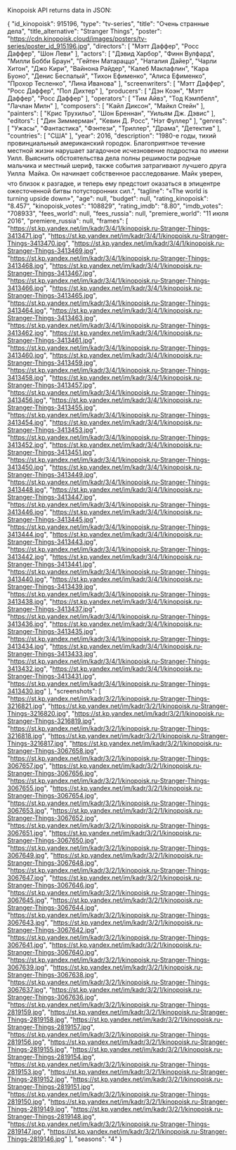 Kinopoisk API returns data in JSON:

{
"id_kinopoisk": 915196,
"type": "tv-series",
"title": "Очень странные дела",
"title_alternative": "Stranger Things",
"poster": "https://cdn.kinopoisk.cloud/images/posters/tv-series/poster_id_915196.jpg",
"directors": [
	"Мэтт Даффер",
	"Росс Даффер",
	"Шон Леви"
],
"actors": [
	"Дэвид Харбор",
	"Финн Вулфард",
	"Милли Бобби Браун",
	"Гейтен Матараццо",
	"Наталия Дайер",
	"Чарли Хитон",
	"Джо Кири",
	"Вайнона Райдер",
	"Калеб Маклафлин",
	"Кара Буоно",
	"Денис Беспалый",
	"Тихон Ефименко",
	"Алиса Ефименко",
	"Прохор Тесленко",
	"Лина Иванова"
],
"screenwriters": [
	"Мэтт Даффер",
	"Росс Даффер",
	"Пол Дихтер"
],
"producers": [
	"Дэн Коэн",
	"Мэтт Даффер",
	"Росс Даффер"
],
"operators": [
	"Тим Айвз",
	"Тод Кэмпбелл",
	"Лачлан Милн"
],
"composers": [
	"Кайл Диксон",
	"Майкл Стейн"
],
"painters": [
	"Крис Трухильо",
	"Шон Бреннан",
	"Уильям Дж. Дэвис"
],
"editors": [
	"Дин Зиммерман",
	"Кевин Д. Росс",
	"Нэт Фуллер"
],
"genres": [
	"Ужасы",
	"Фантастика",
	"Фэнтези",
	"Триллер",
	"Драма",
	"Детектив"
],
"countries": [
	"США"
],
"year": 2016,
"description": "1980-е годы, тихий провинциальный американский городок. Благоприятное течение местной жизни нарушает загадочное исчезновение подростка по имени Уилл. Выяснить обстоятельства дела полны решимости родные мальчика и местный шериф, также события затрагивают лучшего друга Уилла  Майка. Он начинает собственное расследование. Майк уверен, что близок к разгадке, и теперь ему предстоит оказаться в эпицентре ожесточенной битвы потусторонних сил.",
"tagline": "«The world is turning upside down»",
"age": null,
"budget": null,
"rating_kinopoisk": "8.457",
"kinopoisk_votes": "108829",
"rating_imdb": "8.80",
"imdb_votes": "708933",
"fees_world": null,
"fees_russia": null,
"premiere_world": "11 июля 2016",
"premiere_russia": null,
"frames": [
	"https://st.kp.yandex.net/im/kadr/3/4/1/kinopoisk.ru-Stranger-Things-3413471.jpg",
	"https://st.kp.yandex.net/im/kadr/3/4/1/kinopoisk.ru-Stranger-Things-3413470.jpg",
	"https://st.kp.yandex.net/im/kadr/3/4/1/kinopoisk.ru-Stranger-Things-3413469.jpg",
	"https://st.kp.yandex.net/im/kadr/3/4/1/kinopoisk.ru-Stranger-Things-3413468.jpg",
	"https://st.kp.yandex.net/im/kadr/3/4/1/kinopoisk.ru-Stranger-Things-3413467.jpg",
	"https://st.kp.yandex.net/im/kadr/3/4/1/kinopoisk.ru-Stranger-Things-3413466.jpg",
	"https://st.kp.yandex.net/im/kadr/3/4/1/kinopoisk.ru-Stranger-Things-3413465.jpg",
	"https://st.kp.yandex.net/im/kadr/3/4/1/kinopoisk.ru-Stranger-Things-3413464.jpg",
	"https://st.kp.yandex.net/im/kadr/3/4/1/kinopoisk.ru-Stranger-Things-3413463.jpg",
	"https://st.kp.yandex.net/im/kadr/3/4/1/kinopoisk.ru-Stranger-Things-3413462.jpg",
	"https://st.kp.yandex.net/im/kadr/3/4/1/kinopoisk.ru-Stranger-Things-3413461.jpg",
	"https://st.kp.yandex.net/im/kadr/3/4/1/kinopoisk.ru-Stranger-Things-3413460.jpg",
	"https://st.kp.yandex.net/im/kadr/3/4/1/kinopoisk.ru-Stranger-Things-3413459.jpg",
	"https://st.kp.yandex.net/im/kadr/3/4/1/kinopoisk.ru-Stranger-Things-3413458.jpg",
	"https://st.kp.yandex.net/im/kadr/3/4/1/kinopoisk.ru-Stranger-Things-3413457.jpg",
	"https://st.kp.yandex.net/im/kadr/3/4/1/kinopoisk.ru-Stranger-Things-3413456.jpg",
	"https://st.kp.yandex.net/im/kadr/3/4/1/kinopoisk.ru-Stranger-Things-3413455.jpg",
	"https://st.kp.yandex.net/im/kadr/3/4/1/kinopoisk.ru-Stranger-Things-3413454.jpg",
	"https://st.kp.yandex.net/im/kadr/3/4/1/kinopoisk.ru-Stranger-Things-3413453.jpg",
	"https://st.kp.yandex.net/im/kadr/3/4/1/kinopoisk.ru-Stranger-Things-3413452.jpg",
	"https://st.kp.yandex.net/im/kadr/3/4/1/kinopoisk.ru-Stranger-Things-3413451.jpg",
	"https://st.kp.yandex.net/im/kadr/3/4/1/kinopoisk.ru-Stranger-Things-3413450.jpg",
	"https://st.kp.yandex.net/im/kadr/3/4/1/kinopoisk.ru-Stranger-Things-3413449.jpg",
	"https://st.kp.yandex.net/im/kadr/3/4/1/kinopoisk.ru-Stranger-Things-3413448.jpg",
	"https://st.kp.yandex.net/im/kadr/3/4/1/kinopoisk.ru-Stranger-Things-3413447.jpg",
	"https://st.kp.yandex.net/im/kadr/3/4/1/kinopoisk.ru-Stranger-Things-3413446.jpg",
	"https://st.kp.yandex.net/im/kadr/3/4/1/kinopoisk.ru-Stranger-Things-3413445.jpg",
	"https://st.kp.yandex.net/im/kadr/3/4/1/kinopoisk.ru-Stranger-Things-3413444.jpg",
	"https://st.kp.yandex.net/im/kadr/3/4/1/kinopoisk.ru-Stranger-Things-3413443.jpg",
	"https://st.kp.yandex.net/im/kadr/3/4/1/kinopoisk.ru-Stranger-Things-3413442.jpg",
	"https://st.kp.yandex.net/im/kadr/3/4/1/kinopoisk.ru-Stranger-Things-3413441.jpg",
	"https://st.kp.yandex.net/im/kadr/3/4/1/kinopoisk.ru-Stranger-Things-3413440.jpg",
	"https://st.kp.yandex.net/im/kadr/3/4/1/kinopoisk.ru-Stranger-Things-3413439.jpg",
	"https://st.kp.yandex.net/im/kadr/3/4/1/kinopoisk.ru-Stranger-Things-3413438.jpg",
	"https://st.kp.yandex.net/im/kadr/3/4/1/kinopoisk.ru-Stranger-Things-3413437.jpg",
	"https://st.kp.yandex.net/im/kadr/3/4/1/kinopoisk.ru-Stranger-Things-3413436.jpg",
	"https://st.kp.yandex.net/im/kadr/3/4/1/kinopoisk.ru-Stranger-Things-3413435.jpg",
	"https://st.kp.yandex.net/im/kadr/3/4/1/kinopoisk.ru-Stranger-Things-3413434.jpg",
	"https://st.kp.yandex.net/im/kadr/3/4/1/kinopoisk.ru-Stranger-Things-3413433.jpg",
	"https://st.kp.yandex.net/im/kadr/3/4/1/kinopoisk.ru-Stranger-Things-3413432.jpg",
	"https://st.kp.yandex.net/im/kadr/3/4/1/kinopoisk.ru-Stranger-Things-3413431.jpg",
	"https://st.kp.yandex.net/im/kadr/3/4/1/kinopoisk.ru-Stranger-Things-3413430.jpg"
],
"screenshots": [
	"https://st.kp.yandex.net/im/kadr/3/2/1/kinopoisk.ru-Stranger-Things-3216821.jpg",
	"https://st.kp.yandex.net/im/kadr/3/2/1/kinopoisk.ru-Stranger-Things-3216820.jpg",
	"https://st.kp.yandex.net/im/kadr/3/2/1/kinopoisk.ru-Stranger-Things-3216819.jpg",
	"https://st.kp.yandex.net/im/kadr/3/2/1/kinopoisk.ru-Stranger-Things-3216818.jpg",
	"https://st.kp.yandex.net/im/kadr/3/2/1/kinopoisk.ru-Stranger-Things-3216817.jpg",
	"https://st.kp.yandex.net/im/kadr/3/2/1/kinopoisk.ru-Stranger-Things-3067658.jpg",
	"https://st.kp.yandex.net/im/kadr/3/2/1/kinopoisk.ru-Stranger-Things-3067657.jpg",
	"https://st.kp.yandex.net/im/kadr/3/2/1/kinopoisk.ru-Stranger-Things-3067656.jpg",
	"https://st.kp.yandex.net/im/kadr/3/2/1/kinopoisk.ru-Stranger-Things-3067655.jpg",
	"https://st.kp.yandex.net/im/kadr/3/2/1/kinopoisk.ru-Stranger-Things-3067654.jpg",
	"https://st.kp.yandex.net/im/kadr/3/2/1/kinopoisk.ru-Stranger-Things-3067653.jpg",
	"https://st.kp.yandex.net/im/kadr/3/2/1/kinopoisk.ru-Stranger-Things-3067652.jpg",
	"https://st.kp.yandex.net/im/kadr/3/2/1/kinopoisk.ru-Stranger-Things-3067651.jpg",
	"https://st.kp.yandex.net/im/kadr/3/2/1/kinopoisk.ru-Stranger-Things-3067650.jpg",
	"https://st.kp.yandex.net/im/kadr/3/2/1/kinopoisk.ru-Stranger-Things-3067649.jpg",
	"https://st.kp.yandex.net/im/kadr/3/2/1/kinopoisk.ru-Stranger-Things-3067648.jpg",
	"https://st.kp.yandex.net/im/kadr/3/2/1/kinopoisk.ru-Stranger-Things-3067647.jpg",
	"https://st.kp.yandex.net/im/kadr/3/2/1/kinopoisk.ru-Stranger-Things-3067646.jpg",
	"https://st.kp.yandex.net/im/kadr/3/2/1/kinopoisk.ru-Stranger-Things-3067645.jpg",
	"https://st.kp.yandex.net/im/kadr/3/2/1/kinopoisk.ru-Stranger-Things-3067644.jpg",
	"https://st.kp.yandex.net/im/kadr/3/2/1/kinopoisk.ru-Stranger-Things-3067643.jpg",
	"https://st.kp.yandex.net/im/kadr/3/2/1/kinopoisk.ru-Stranger-Things-3067642.jpg",
	"https://st.kp.yandex.net/im/kadr/3/2/1/kinopoisk.ru-Stranger-Things-3067641.jpg",
	"https://st.kp.yandex.net/im/kadr/3/2/1/kinopoisk.ru-Stranger-Things-3067640.jpg",
	"https://st.kp.yandex.net/im/kadr/3/2/1/kinopoisk.ru-Stranger-Things-3067639.jpg",
	"https://st.kp.yandex.net/im/kadr/3/2/1/kinopoisk.ru-Stranger-Things-3067638.jpg",
	"https://st.kp.yandex.net/im/kadr/3/2/1/kinopoisk.ru-Stranger-Things-3067637.jpg",
	"https://st.kp.yandex.net/im/kadr/3/2/1/kinopoisk.ru-Stranger-Things-3067636.jpg",
	"https://st.kp.yandex.net/im/kadr/3/2/1/kinopoisk.ru-Stranger-Things-2819159.jpg",
	"https://st.kp.yandex.net/im/kadr/3/2/1/kinopoisk.ru-Stranger-Things-2819158.jpg",
	"https://st.kp.yandex.net/im/kadr/3/2/1/kinopoisk.ru-Stranger-Things-2819157.jpg",
	"https://st.kp.yandex.net/im/kadr/3/2/1/kinopoisk.ru-Stranger-Things-2819156.jpg",
	"https://st.kp.yandex.net/im/kadr/3/2/1/kinopoisk.ru-Stranger-Things-2819155.jpg",
	"https://st.kp.yandex.net/im/kadr/3/2/1/kinopoisk.ru-Stranger-Things-2819154.jpg",
	"https://st.kp.yandex.net/im/kadr/3/2/1/kinopoisk.ru-Stranger-Things-2819153.jpg",
	"https://st.kp.yandex.net/im/kadr/3/2/1/kinopoisk.ru-Stranger-Things-2819152.jpg",
	"https://st.kp.yandex.net/im/kadr/3/2/1/kinopoisk.ru-Stranger-Things-2819151.jpg",
	"https://st.kp.yandex.net/im/kadr/3/2/1/kinopoisk.ru-Stranger-Things-2819150.jpg",
	"https://st.kp.yandex.net/im/kadr/3/2/1/kinopoisk.ru-Stranger-Things-2819149.jpg",
	"https://st.kp.yandex.net/im/kadr/3/2/1/kinopoisk.ru-Stranger-Things-2819148.jpg",
	"https://st.kp.yandex.net/im/kadr/3/2/1/kinopoisk.ru-Stranger-Things-2819147.jpg",
	"https://st.kp.yandex.net/im/kadr/3/2/1/kinopoisk.ru-Stranger-Things-2819146.jpg"
],
"seasons": "4"
}